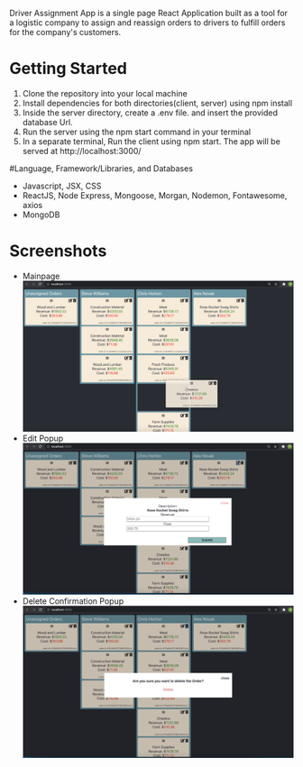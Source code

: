 Driver Assignment App is a single page React Application built as a tool for a logistic company to assign and reassign orders to drivers to fulfill orders for the company's customers.

# Getting Started
1. Clone the repository into your local machine
2. Install dependencies for both directories(client, server) using npm install
3. Inside the server directory, create a .env file. and insert the provided database Url.
4. Run the server using the npm start command in your terminal
5. In a separate terminal, Run the client using npm start. The app will be served at http://localhost:3000/

#Language, Framework/Libraries, and Databases
- Javascript, JSX, CSS
- ReactJS, Node Express, Mongoose, Morgan, Nodemon, Fontawesome, axios
- MongoDB

# Screenshots
- Mainpage
!["Mainpage"](https://github.com/hyuntony/Driver-Assignment-App/blob/master/public/Mainpage.png?raw=true)
- Edit Popup
!["Edit Popup"](https://github.com/hyuntony/Driver-Assignment-App/blob/master/public/Order%20edit%20popup.png?raw=true)
- Delete Confirmation Popup
!["Delete Confirmation Popup"](https://github.com/hyuntony/Driver-Assignment-App/blob/master/public/Delete%20confirmation.png?raw=true)
